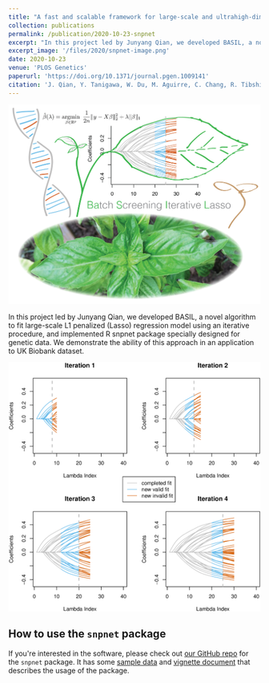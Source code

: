```yaml
---
title: "A fast and scalable framework for large-scale and ultrahigh-dimensional sparse regression with application to the UK Biobank"
collection: publications
permalink: /publication/2020-10-23-snpnet
excerpt: "In this project led by Junyang Qian, we developed BASIL, a novel algorithm to fit large-scale L1 penalized (Lasso) regression model using an iterative procedure, and implemented R snpnet package specially designed for genetic data. We demonstrate the ability of this approach in an application to UK Biobank dataset."
excerpt_image: '/files/2020/snpnet-image.png'
date: 2020-10-23
venue: 'PLOS Genetics'
paperurl: 'https://doi.org/10.1371/journal.pgen.1009141'
citation: 'J. Qian, Y. Tanigawa, W. Du, M. Aguirre, C. Chang, R. Tibshirani, M. A. Rivas, T. Hastie, A fast and scalable framework for large-scale and ultrahigh-dimensional sparse regression with application to the UK Biobank. PLOS Genetics. 16, e1009141 (2020).'
---
```


![snpnet striking image](/files/2020/snpnet-image.png)

In this project led by Junyang Qian, we developed BASIL, a novel algorithm to fit large-scale L1 penalized (Lasso) regression model using an iterative procedure, and implemented R snpnet package specially designed for genetic data. We demonstrate the ability of this approach in an application to UK Biobank dataset.

![snpnet figure 1](/files/2020/snpnet-Fig1.png)

## How to use the `snpnet` package

If you're interested in the software, please check out [our GitHub repo](https://github.com/rivas-lab/snpnet) for the `snpnet` package. It has some [sample data](https://github.com/rivas-lab/snpnet/tree/master/inst/extdata) and [vignette document](https://github.com/rivas-lab/snpnet/vignettes/vignette.pdf) that describes the usage of the package.

